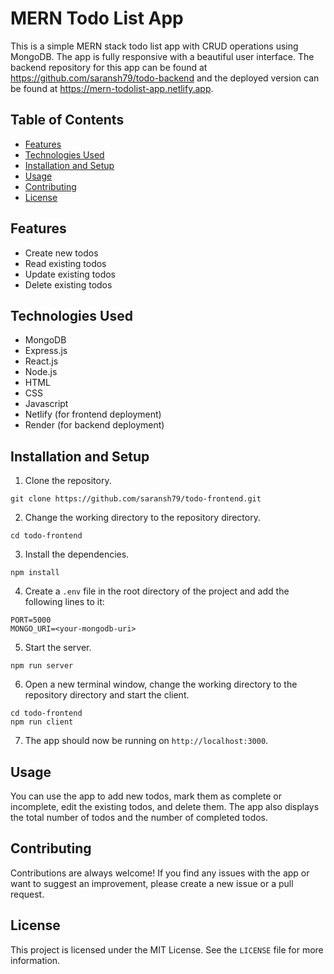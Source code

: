 # MERN Todo List App

This is a simple MERN stack todo list app with CRUD operations using MongoDB. The app is fully responsive with a beautiful user interface.
The backend repository for this app can be found at https://github.com/saransh79/todo-backend and the deployed version can be found at https://mern-todolist-app.netlify.app.

## Table of Contents

- [Features](#features)
- [Technologies Used](#technologies-used)
- [Installation and Setup](#installation-and-setup)
- [Usage](#usage)
- [Contributing](#contributing)
- [License](#license)

## Features

- Create new todos
- Read existing todos
- Update existing todos
- Delete existing todos

## Technologies Used

- MongoDB
- Express.js
- React.js
- Node.js
- HTML
- CSS
- Javascript
- Netlify (for frontend deployment)
- Render (for backend deployment)

## Installation and Setup

1. Clone the repository.

```
git clone https://github.com/saransh79/todo-frontend.git
```

2. Change the working directory to the repository directory.

```
cd todo-frontend
```

3. Install the dependencies.

```
npm install
```

4. Create a `.env` file in the root directory of the project and add the following lines to it:

```
PORT=5000
MONGO_URI=<your-mongodb-uri>
```

5. Start the server.

```
npm run server
```

6. Open a new terminal window, change the working directory to the repository directory and start the client.

```
cd todo-frontend
npm run client
```

7. The app should now be running on `http://localhost:3000`.

## Usage

You can use the app to add new todos, mark them as complete or incomplete, edit the existing todos, and delete them. The app also displays the total number of todos and the number of completed todos.

## Contributing

Contributions are always welcome! If you find any issues with the app or want to suggest an improvement, please create a new issue or a pull request.

## License

This project is licensed under the MIT License. See the `LICENSE` file for more information.
